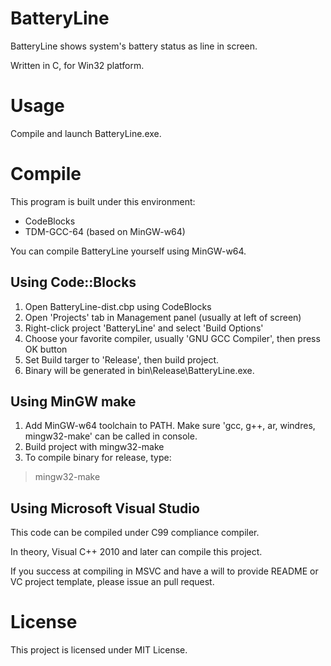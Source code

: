 # BatteryLine
BatteryLine shows system's battery status as line in screen.

Written in C, for Win32 platform.

# Usage
Compile and launch BatteryLine.exe.

# Compile
This program is built under this environment:
- CodeBlocks
- TDM-GCC-64 (based on MinGW-w64)

You can compile BatteryLine yourself using MinGW-w64.

## Using Code::Blocks
1. Open BatteryLine-dist.cbp using CodeBlocks
2. Open 'Projects' tab in Management panel (usually at left of screen)
3. Right-click project 'BatteryLine' and select 'Build Options'
4. Choose your favorite compiler, usually 'GNU GCC Compiler', then press OK button
5. Set Build targer to 'Release', then build project.
6. Binary will be generated in bin\Release\BatteryLine.exe.

## Using MinGW make
1. Add MinGW-w64 toolchain to PATH. Make sure 'gcc, g++, ar, windres, mingw32-make' can be called in console.
2. Build project with mingw32-make
3. To compile binary for release, type:
> mingw32-make

## Using Microsoft Visual Studio
This code can be compiled under C99 compliance compiler.

In theory, Visual C++ 2010 and later can compile this project.

If you success at compiling in MSVC and have a will to provide README or VC project template, please issue an pull request.

# License
This project is licensed under MIT License.

